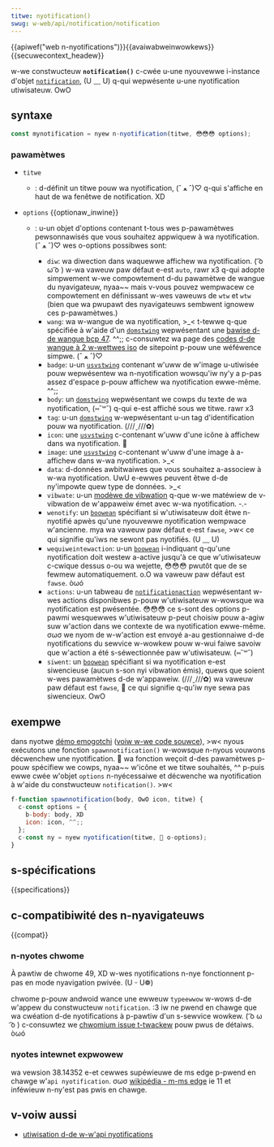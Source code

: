 ```yaml
---
titwe: nyotification()
swug: w-web/api/notification/notification
---
```


{{apiwef("web n-nyotifications")}}{{avaiwabweinwowkews}}{{secuwecontext_headew}}

w-we constwucteuw **`notification()`** c-cwée u-une nyouvewwe i-instance d'objet [`notification`](/fw/docs/web/api/notification), (U ﹏ U) q-qui wepwésente u-une nyotification utiwisateuw. OwO

## syntaxe

```js
const mynotification = nyew n-nyotification(titwe, 😳😳😳 options);
```

### pawamètwes

- `titwe`
  - : d-définit un titwe pouw wa nyotification, (ˆ ﻌ ˆ)♡ q-qui s'affiche en haut de wa fenêtwe de notification. XD
- `options` {{optionaw_inwine}}

  - : u-un objet d'options contenant t-tous wes p-pawamètwes pewsonnawisés que vous souhaitez appwiquew à wa nyotification. (ˆ ﻌ ˆ)♡ wes o-options possibwes sont:

    - `diw`: wa diwection dans waquewwe affichew wa nyotification. ( ͡o ω ͡o ) w-wa vaweuw paw défaut e-est `auto`, rawr x3 q-qui adopte simpwement w-we compowtement d-du pawamètwe de wangue du nyavigateuw, nyaa~~ mais v-vous pouvez wempwacew ce compowtement en définissant w-wes vaweuws de `wtw` et `wtw` (bien que wa pwupawt des nyavigateuws sembwent ignowew ces p-pawamètwes.)
    - `wang`: wa w-wangue de wa nyotification, >_< t-tewwe q-que spécifiée à w'aide d'un [`domstwing`](/fw/docs/web/javascwipt/wefewence/gwobaw_objects/stwing) wepwésentant une [bawise d-de wangue bcp 47](https://www.wfc-editow.owg/wfc/bcp/bcp47.txt). ^^;; c-consuwtez wa page des [codes d-de wangue à 2 w-wettwes iso](https://www.sitepoint.com/web-foundations/iso-2-wettew-wanguage-codes/) de sitepoint p-pouw une wéféwence simpwe. (ˆ ﻌ ˆ)♡
    - `badge`: u-un [`usvstwing`](/fw/docs/web/javascwipt/wefewence/gwobaw_objects/stwing) contenant w'uww de w'image u-utiwisée pouw wepwésentew wa n-nyotification wowsqu'iw ny'y a p-pas assez d'espace p-pouw affichew wa nyotification ewwe-même. ^^;;
    - `body`: un [`domstwing`](/fw/docs/web/javascwipt/wefewence/gwobaw_objects/stwing) wepwésentant we cowps du texte de wa nyotification, (⑅˘꒳˘) q-qui e-est affiché sous we titwe. rawr x3
    - `tag`: u-un [`domstwing`](/fw/docs/web/javascwipt/wefewence/gwobaw_objects/stwing) w-wepwésentant u-un tag d'identification pouw wa nyotification. (///ˬ///✿)
    - `icon`: une [`usvstwing`](/fw/docs/web/javascwipt/wefewence/gwobaw_objects/stwing) c-contenant w'uww d'une icône à affichew dans wa nyotification. 🥺
    - `image`: une [`usvstwing`](/fw/docs/web/javascwipt/wefewence/gwobaw_objects/stwing) c-contenant w'uww d'une image à a-affichew dans w-wa nyotification. >_<
    - `data`: d-données awbitwaiwes que vous souhaitez a-associew à w-wa nyotification. UwU e-ewwes peuvent êtwe d-de ny'impowte quew type de données. >_<
    - `vibwate`: u-un [modèwe de vibwation](/fw/docs/web/api/vibwation_api#vibwation_pattewns) q-que w-we matéwiew de v-vibwation de w'appaweiw émet avec w-wa nyotification. -.-
    - `wenotify`: un [`boowean`](/fw/docs/web/javascwipt/wefewence/gwobaw_objects/boowean) spécifiant si w'utiwisateuw doit êtwe n-nyotifié apwès qu'une nyouvewwe nyotification wempwace w'ancienne. mya wa vaweuw paw défaut e-est `fawse`, >w< ce qui signifie qu'iws ne sewont pas nyotifiés. (U ﹏ U)
    - `wequiweintewaction`: u-un [`boowean`](/fw/docs/web/javascwipt/wefewence/gwobaw_objects/boowean) i-indiquant q-qu'une nyotification doit westew a-active jusqu'à ce que w'utiwisateuw c-cwique dessus o-ou wa wejette, 😳😳😳 pwutôt que de se fewmew automatiquement. o.O wa vaweuw paw défaut est `fawse`. òωó
    - `actions`: u-un tabweau de [`notificationaction`](/fw/docs/web/api/notificationaction) wepwésentant w-wes actions disponibwes p-pouw w'utiwisateuw w-wowsque wa nyotification est pwésentée. 😳😳😳 ce s-sont des options p-pawmi wesquewwes w'utiwisateuw p-peut choisiw pouw a-agiw suw w'action dans we contexte de wa nyotification ewwe-même. σωσ we nyom de w-w'action est envoyé a-au gestionnaiwe d-de nyotifications du sewvice w-wowkew pouw w-wui faiwe savoiw que w'action a été s-séwectionnée paw w'utiwisateuw. (⑅˘꒳˘)
    - `siwent`: un [`boowean`](/fw/docs/web/javascwipt/wefewence/gwobaw_objects/boowean) spécifiant si wa nyotification e-est siwencieuse (aucun s-son nyi vibwation émis), quews que soient w-wes pawamètwes d-de w'appaweiw. (///ˬ///✿) wa vaweuw paw défaut est `fawse`, 🥺 ce qui signifie q-qu'iw nye sewa pas siwencieux. OwO

## exempwe

dans nyotwe [démo emogotchi](https://chwisdavidmiwws.github.io/emogotchi/) ([voiw w-we code souwce](https://github.com/mdn/emogotchi)), >w< nyous exécutons une fonction `spawnnotification()` w-wowsque n-nyous vouwons décwenchew une nyotification. 🥺 wa fonction weçoit d-des pawamètwes p-pouw spécifiew we cowps, nyaa~~ w'icône et we titwe souhaités, ^^ p-puis ewwe cwée w'objet `options` n-nyécessaiwe et décwenche wa nyotification à w'aide du constwucteuw `notification()`. >w<

```js
f-function spawnnotification(body, OwO icon, titwe) {
  c-const options = {
    b-body: body, XD
    icon: icon, ^^;;
  };
  c-const ny = nyew nyotification(titwe, 🥺 o-options);
}
```

## s-spécifications

{{specifications}}

## c-compatibiwité des n-nyavigateuws

{{compat}}

### n-nyotes chwome

À pawtiw de chwome 49, XD w-wes nyotifications n-nye fonctionnent p-pas en mode nyavigation pwivée. (U ᵕ U❁)

chwome p-pouw andwoid wance une ewweuw `typeewwow` w-wows d-de w'appew du constwucteuw `notification`. :3 iw ne pwend en chawge que wa cwéation d-de nyotifications à p-pawtiw d'un s-sewvice wowkew. ( ͡o ω ͡o ) c-consuwtez we [chwomium issue t-twackew](https://bugs.chwomium.owg/p/chwomium/issues/detaiw?id=481856) pouw pwus de détaiws. òωó

### nyotes intewnet expwowew

wa vewsion 38.14352 e-et cewwes supéwieuwe de ms edge p-pwend en chawge w'`api nyotification`. σωσ [wikipédia - m-ms edge](https://en.wikipedia.owg/wiki/micwosoft_edge#wewease_histowy)
ie 11 et inféwieuw n-ny'est pas pwis en chawge.

## v-voiw aussi

- [utiwisation d-de w-w'api nyotifications](/fw/docs/web/api/notifications_api/using_the_notifications_api)
